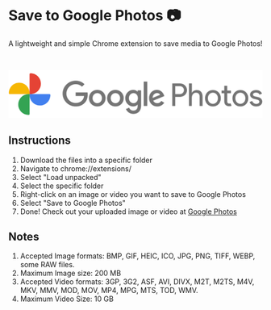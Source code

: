 # Save to Google Photos 📷
A lightweight and simple Chrome extension to save media to Google Photos!

<br>
<p align="center">
  <img src="google-photos-header.png" />
</p>

## Instructions
1. Download the files into a specific folder
2. Navigate to chrome://extensions/
3. Select "Load unpacked"
4. Select the specific folder
5. Right-click on an image or video you want to save to Google Photos
6. Select "Save to Google Photos"
7. Done! Check out your uploaded image or video at [Google Photos](https://photos.google.com/)

## Notes
1. Accepted Image formats: BMP, GIF, HEIC, ICO, JPG, PNG, TIFF, WEBP, some RAW files.
2. Maximum Image size: 200 MB
2. Accepted Video formats: 3GP, 3G2, ASF, AVI, DIVX, M2T, M2TS, M4V, MKV, MMV, MOD, MOV, MP4, MPG, MTS, TOD, WMV.
4. Maximum Video Size: 10 GB
